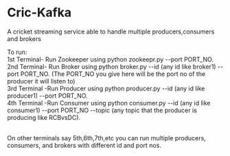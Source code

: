 # Cric-Kafka
A cricket streaming service able to handle multiple producers,consumers and brokers

To run:<br>
1st Terminal- Run Zookeeper using python zookeepr.py --port PORT_NO. <br>
2nd Terminal- Run Broker using python broker.py --id (any id like broker1) --port PORT_NO. (The PORT_NO you give here will be the port no of the producer it will listen to)<br>
3rd Terminal -Run Producer using python producer.py --id (any id like producer1) --port PORT_NO. <br>
4th Terminal -Run Consumer using python consumer.py --id (any id like consumer1) --port PORT_NO --topic (any topic that the producer is producing like RCBvsDC). <br> <br>

On other terminals say 5th,6th,7th,etc you can run multiple producers, consumers, and brokers with different id and port nos. <br>

